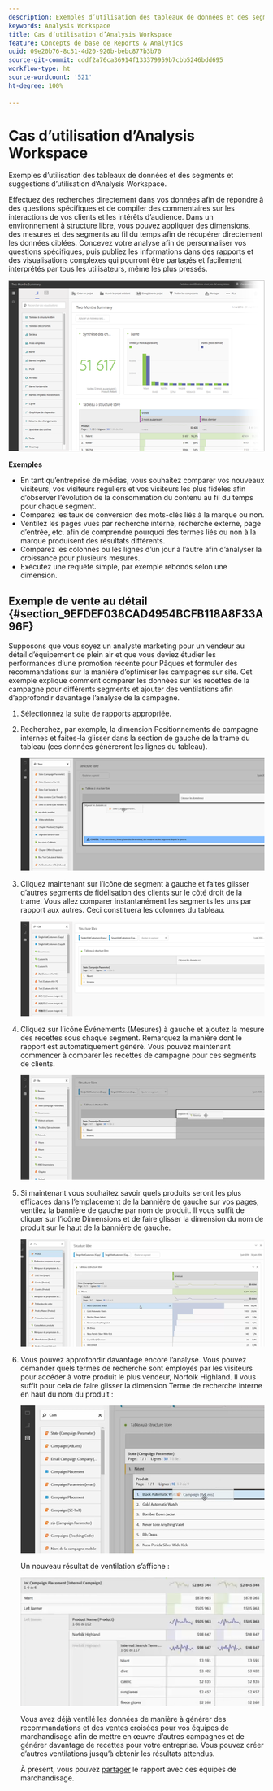```yaml
---
description: Exemples d’utilisation des tableaux de données et des segments et suggestions d’utilisation d’Analysis Workspace.
keywords: Analysis Workspace
title: Cas d’utilisation d’Analysis Workspace
feature: Concepts de base de Reports & Analytics
uuid: 09e20b76-8c31-4d20-920b-bebc877b3b70
source-git-commit: cddf2a76ca36914f133379959b7cbb5246bdd695
workflow-type: ht
source-wordcount: '521'
ht-degree: 100%

---
```



# Cas d’utilisation d’Analysis Workspace

Exemples d’utilisation des tableaux de données et des segments et suggestions d’utilisation d’Analysis Workspace.

Effectuez des recherches directement dans vos données afin de répondre à des questions spécifiques et de compiler des commentaires sur les interactions de vos clients et les intérêts d’audience. Dans un environnement à structure libre, vous pouvez appliquer des dimensions, des mesures et des segments au fil du temps afin de récupérer directement les données ciblées. Concevez votre analyse afin de personnaliser vos questions spécifiques, puis publiez les informations dans des rapports et des visualisations complexes qui pourront être partagés et facilement interprétés par tous les utilisateurs, même les plus pressés.

![](assets/two-months-summary-project.png)

**Exemples**

* En tant qu’entreprise de médias, vous souhaitez comparer vos nouveaux visiteurs, vos visiteurs réguliers et vos visiteurs les plus fidèles afin d’observer l’évolution de la consommation du contenu au fil du temps pour chaque segment.
* Comparez les taux de conversion des mots-clés liés à la marque ou non.
* Ventilez les pages vues par recherche interne, recherche externe, page d’entrée, etc. afin de comprendre pourquoi des termes liés ou non à la marque produisent des résultats différents.
* Comparez les colonnes ou les lignes d’un jour à l’autre afin d’analyser la croissance pour plusieurs mesures.
* Exécutez une requête simple, par exemple rebonds selon une dimension.

## Exemple de vente au détail {#section_9EFDEF038CAD4954BCFB118A8F33A96F}

Supposons que vous soyez un analyste marketing pour un vendeur au détail d’équipement de plein air et que vous deviez étudier les performances d’une promotion récente pour Pâques et formuler des recommandations sur la manière d’optimiser les campagnes sur site. Cet exemple explique comment comparer les données sur les recettes de la campagne pour différents segments et ajouter des ventilations afin d’approfondir davantage l’analyse de la campagne.

1. Sélectionnez la suite de rapports appropriée.
1. Recherchez, par exemple, la dimension Positionnements de campagne internes et faites-la glisser dans la section de gauche de la trame du tableau (ces données généreront les lignes du tableau).

   ![](assets/drag_dimension.png)

1. Cliquez maintenant sur l’icône de segment à gauche et faites glisser d’autres segments de fidélisation des clients sur le côté droit de la trame. Vous allez comparer instantanément les segments les uns par rapport aux autres. Ceci constituera les colonnes du tableau.

   ![](assets/drag_segments.png)

1. Cliquez sur l’icône Événements (Mesures) à gauche et ajoutez la mesure des recettes sous chaque segment. Remarquez la manière dont le rapport est automatiquement généré. Vous pouvez maintenant commencer à comparer les recettes de campagne pour ces segments de clients.

   ![](assets/drag_metrics.png)

1. Si maintenant vous souhaitez savoir quels produits seront les plus efficaces dans l’emplacement de la bannière de gauche sur vos pages, ventilez la bannière de gauche par nom de produit. Il vous suffit de cliquer sur l’icône Dimensions et de faire glisser la dimension du nom de produit sur le haut de la bannière de gauche.

   ![](assets/breakdown_prodname.png)

1. Vous pouvez approfondir davantage encore l’analyse. Vous pouvez demander quels termes de recherche sont employés par les visiteurs pour accéder à votre produit le plus vendeur, Norfolk Highland. Il vous suffit pour cela de faire glisser la dimension Terme de recherche interne en haut du nom du produit :

   ![](assets/breakdown_intsearchterm.png)

   Un nouveau résultat de ventilation s’affiche :

   ![](assets/breakdown_result.png)

   Vous avez déjà ventilé les données de manière à générer des recommandations et des ventes croisées pour vos équipes de marchandisage afin de mettre en œuvre d’autres campagnes et de générer davantage de recettes pour votre entreprise. Vous pouvez créer d’autres ventilations jusqu’à obtenir les résultats attendus.

   À présent, vous pouvez  [partager](/help/analyze/analysis-workspace/curate-share/curate.md) le rapport avec ces équipes de marchandisage.

